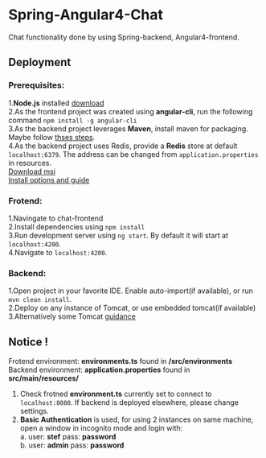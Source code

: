# Spring-Angular4-Chat
Chat functionality done by using Spring-backend, Angular4-frontend.


## Deployment  
### Prerequisites:  
 1.**Node.js** installed [download](https://nodejs.org/en/download/)  
 2.As the frontend project was created using **angular-cli**, run the following command `npm install -g angular-cli`  
 3.As the backend project leverages **Maven**, install maven for packaging. Maybe follow [thses steps](https://www.mkyong.com/maven/how-to-install-maven-in-windows/).  
 4.As the backend project uses Redis, provide a **Redis** store at default `localhost:6379`. The address can be changed from `application.properties` in resources.   
 [Download msi](https://www.google.ro/url?sa=t&rct=j&q=&esrc=s&source=web&cd=1&cad=rja&uact=8&ved=0ahUKEwizsNGm7vXUAhWEtBQKHfDJATIQFggmMAA&url=https%3A%2F%2Fgithub.com%2FMSOpenTech%2Fredis%2Freleases%2Fdownload%2Fwin-3.2.100%2FRedis-x64-3.2.100.msi&usg=AFQjCNHq-i0IrCAvdkG6rsAgEZLxZkiRTw)  
 [Install options and guide](https://github.com/ServiceStack/redis-windows)
 
### Frotend:  
 1.Navingate to chat-frontend  
 2.Install dependencies using `npm install`  
 3.Run development server using `ng start`. By default it will start at `localhost:4200`.  
 4.Navigate to `localhost:4200`.  
 
### Backend:  
 1.Open project in your favorite IDE. Enable auto-import(if available), or run `mvn clean install`.  
 2.Deploy on any instance of Tomcat, or use embedded tomcat(if available)  
 3.Alternatively some Tomcat [guidance](http://www.baeldung.com/tomcat-deploy-war)  
 
##  Notice ! 
Frotend environment: **environments.ts** found in **/src/environments**  
Backend environment: **application.properties** found in **src/main/resources/**  
1. Check frotned **environment.ts** currently set to connect to `localhost:8080`. If backend is deployed elsewhere, please change settings.  
2. **Basic Authentication** is used, for using 2 instances on same machine, open a window in incognito mode and login with:  
a. user: **stef** pass: **password**  
b. user: **admin** pass: **password**
 
